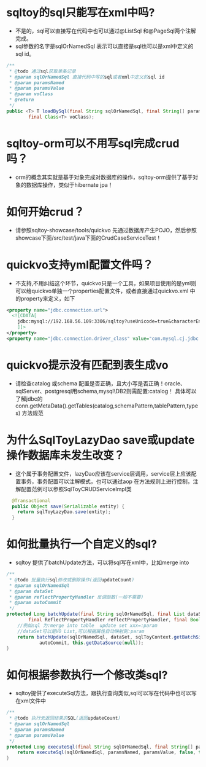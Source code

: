 # sqltoy的sql只能写在xml中吗?
* 不是的，sql可以直接写在代码中也可以通过@ListSql 和@PageSql两个注解完成。
* sql参数的名字是sqlOrNamedSql 表示可以直接是sql也可以是xml中定义的sql id。
```java
/**
 * @todo 通过sql获取单条记录
 * @param sqlOrNamedSql 直接代码中写的sql或者xml中定义的sql id
 * @param paramsNamed
 * @param paramsValue
 * @param voClass
 * @return
 */
public <T> T loadBySql(final String sqlOrNamedSql, final String[] paramsNamed, final Object[] paramsValue,
		final Class<T> voClass);
```
# sqltoy-orm可以不用写sql完成crud吗？
* orm的概念其实就是基于对象完成对数据库的操作，sqltoy-orm提供了基于对象的数据库操作，类似于hibernate jpa！

# 如何开始crud？
* 请参照sqltoy-showcase/tools/quickvo 先通过数据库产生POJO，然后参照showcase下面/src/test/java下面的CrudCaseServiceTest！

# quickvo支持yml配置文件吗？
* 不支持,不用纠结这个环节，quickvo只是一个工具，如果项目使用的是yml则可以给quickvo单独一个properties配置文件，或者直接通过quickvo.xml 中的property来定义，如下
```xml
<property name="jdbc.connection.url">
  <![CDATA[
	jdbc:mysql://192.168.56.109:3306/sqltoy?useUnicode=true&characterEncoding=utf-8&serverTimezone=GMT%2B8&useSSL=false
	]]>
</property>
<property name="jdbc.connection.driver_class" value="com.mysql.cj.jdbc.Driver"/>
```
# quickvo提示没有匹配到表生成vo
* 请检查catalog 或schema 配置是否正确，且大小写是否正确！oracle、sqlServer、postgresql用schema,mysql\DB2则需配置:catalog！
具体可以了解jdbc的conn.getMetaData().getTables(catalog,schemaPattern,tablePattern,types) 方法规范

# 为什么SqlToyLazyDao save或update操作数据库未发生改变？
* 这个属于事务配置文件，lazyDao应该在service层调用，service层上应该配置事务，事务配置可以注解模式，也可以通过aop 在方法规则上进行控制，注解配置范例可以参照SqlToyCRUDServiceImpl类
```java
  @Transactional
  public Object save(Serializable entity) {
	return sqlToyLazyDao.save(entity);
  }
```
# 如何批量执行一个自定义的sql?
* sqltoy 提供了batchUpdate方法，可以将sql写在xml中，比如merge into 
```java
/**
 * @todo 批量执行sql修改或删除操作(返回updateCount)
 * @param sqlOrNamedSql
 * @param dataSet
 * @param reflectPropertyHandler 反调函数(一般不需要)
 * @param autoCommit
 */
protected Long batchUpdate(final String sqlOrNamedSql, final List dataSet,
		final ReflectPropertyHandler reflectPropertyHandler, final Boolean autoCommit) {
	//例如sql 为:merge into table  update set xxx=:param
	//dataSet可以是VO List,可以根据属性自动映射到:param
	return batchUpdate(sqlOrNamedSql, dataSet, sqlToyContext.getBatchSize(), reflectPropertyHandler, null,
			autoCommit, this.getDataSource(null));
}

```

# 如何根据参数执行一个修改类sql?
* sqltoy提供了executeSql方法，跟执行查询类似,sql可以写在代码中也可以写在xml文件中
```java
/**
 * @todo 执行无返回结果的SQL(返回updateCount)
 * @param sqlOrNamedSql
 * @param paramsNamed
 * @param paramsValue
 */
protected Long executeSql(final String sqlOrNamedSql, final String[] paramsNamed, final Object[] paramsValue) {
	return executeSql(sqlOrNamedSql, paramsNamed, paramsValue, false, this.getDataSource(null));
}
```

